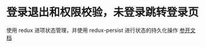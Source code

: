 # 登录退出和权限校验，未登录跳转登录页

使用 redux 进项状态管理，并使用 redux-persist 进行状态的持久化操作
[参开文档](https://redux-toolkit.js.org/usage/usage-guide#use-with-redux-persist)
